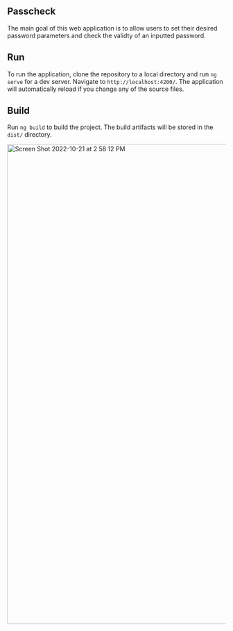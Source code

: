 ## Passcheck

The main goal of this web application is to allow users to set their desired password parameters and check the validty of an inputted password. 

## Run

To run the application, clone the repository to a local directory and run `ng serve` for a dev server. Navigate to `http://localhost:4200/`. The application will automatically reload if you change any of the source files.

## Build

Run `ng build` to build the project. The build artifacts will be stored in the `dist/` directory.

<img width="1106" alt="Screen Shot 2022-10-21 at 2 58 12 PM" src="https://user-images.githubusercontent.com/93564797/197278945-3ff43b27-a431-44d7-97ad-b531e6c5cd44.png">
